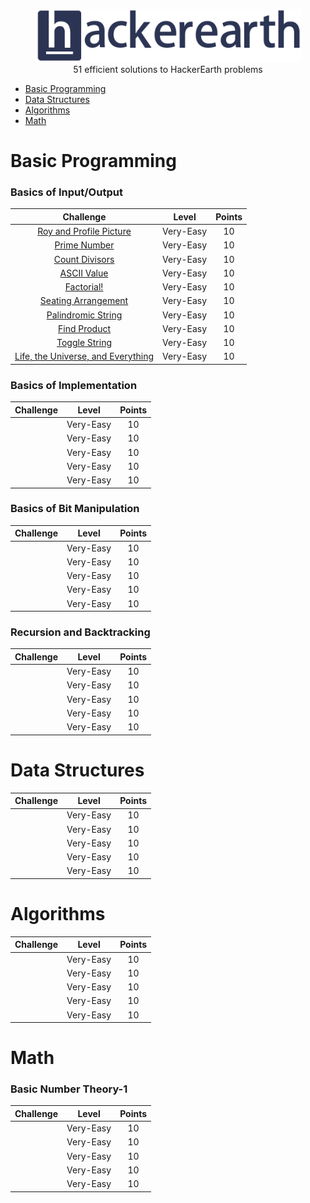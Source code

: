 <p align="center">
    <a href=https://www.hackerearth.com/es/@sanchezmurillo>
        <img height=85 src="pictures/HE_logo.png">
    </a>
    <br>51 efficient solutions to HackerEarth problems
</p>

* [Basic Programming](#basic-programming)
* [Data Structures](#data-structures)
* [Algorithms](#algorithms)
* [Math](#math)

# Basic Programming

### Basics of Input/Output

|                                                   Challenge                                           |     Level    |     Points    |
|:-----------------------------------------------------------------------------------------------------:|:------------:|:-------------:|
| [Roy and Profile Picture](https://www.hackerearth.com/es/practice/basic-programming/input-output/basics-of-input-output/practice-problems/algorithm/roy-and-profile-picture/)                                                            |   Very-Easy  |       10      |
| [Prime Number](https://www.hackerearth.com/es/practice/basic-programming/input-output/basics-of-input-output/practice-problems/algorithm/prime-number-8/)                                                                     |   Very-Easy  |       10      |
| [Count Divisors](https://www.hackerearth.com/es/practice/basic-programming/input-output/basics-of-input-output/practice-problems/algorithm/count-divisors/)                                                                     |   Very-Easy  |       10      |
| [ASCII Value](https://www.hackerearth.com/es/practice/basic-programming/input-output/basics-of-input-output/practice-problems/algorithm/ascii-value/)                                                                        |   Very-Easy  |       10      | 
| [Factorial!](https://www.hackerearth.com/es/practice/basic-programming/input-output/basics-of-input-output/practice-problems/algorithm/find-factorial/)                                                                     |   Very-Easy  |       10      |
| [Seating Arrangement](https://www.hackerearth.com/es/practice/basic-programming/input-output/basics-of-input-output/practice-problems/algorithm/seating-arrangement-1/)                                                              |   Very-Easy  |       10      |
| [Palindromic String](https://www.hackerearth.com/es/practice/basic-programming/input-output/basics-of-input-output/practice-problems/algorithm/palindrome-check-2/)                                                                 |   Very-Easy  |       10      |
| [Find Product](https://www.hackerearth.com/es/practice/basic-programming/input-output/basics-of-input-output/practice-problems/algorithm/find-product/)                                                                       |   Very-Easy  |       10      |
| [Toggle String](https://www.hackerearth.com/es/practice/basic-programming/input-output/basics-of-input-output/practice-problems/2/?sort_by=partially%20solved&p_level=)                                                                    |   Very-Easy  |       10      |
| [Life, the Universe, and Everything](https://www.hackerearth.com/es/practice/basic-programming/input-output/basics-of-input-output/practice-problems/algorithm/life-the-universe-and-everything/)                                   |   Very-Easy  |       10      |

 


### Basics of Implementation

|                                                   Challenge                                           |     Level    |     Points    |
|:-----------------------------------------------------------------------------------------------------:|:------------:|:-------------:|
| []()                              |   Very-Easy  |       10      |
| []()                              |   Very-Easy  |       10      |
| []()                              |   Very-Easy  |       10      |
| []()                              |   Very-Easy  |       10      |
| []()                              |   Very-Easy  |       10      |

### Basics of Bit Manipulation

|                                                   Challenge                                           |     Level    |     Points    |
|:-----------------------------------------------------------------------------------------------------:|:------------:|:-------------:|
| []()                              |   Very-Easy  |       10      |
| []()                              |   Very-Easy  |       10      |
| []()                              |   Very-Easy  |       10      |
| []()                              |   Very-Easy  |       10      |
| []()                              |   Very-Easy  |       10      |

### Recursion and Backtracking

|                                                   Challenge                                           |     Level    |     Points    |
|:-----------------------------------------------------------------------------------------------------:|:------------:|:-------------:|
| []()                              |   Very-Easy  |       10      |
| []()                              |   Very-Easy  |       10      |
| []()                              |   Very-Easy  |       10      |
| []()                              |   Very-Easy  |       10      |
| []()                              |   Very-Easy  |       10      |

# Data Structures

|                                                   Challenge                                           |     Level    |     Points    |
|:-----------------------------------------------------------------------------------------------------:|:------------:|:-------------:|
| []()                              |   Very-Easy  |       10      |
| []()                              |   Very-Easy  |       10      |
| []()                              |   Very-Easy  |       10      |
| []()                              |   Very-Easy  |       10      |
| []()                              |   Very-Easy  |       10      |


# Algorithms

|                                                   Challenge                                           |     Level    |     Points    |
|:-----------------------------------------------------------------------------------------------------:|:------------:|:-------------:|
| []()                              |   Very-Easy  |       10      |
| []()                              |   Very-Easy  |       10      |
| []()                              |   Very-Easy  |       10      |
| []()                              |   Very-Easy  |       10      |
| []()                              |   Very-Easy  |       10      |


# Math

### Basic Number Theory-1

|                                                   Challenge                                           |     Level    |     Points    |
|:-----------------------------------------------------------------------------------------------------:|:------------:|:-------------:|
| []()                              |   Very-Easy  |       10      |
| []()                              |   Very-Easy  |       10      |
| []()                              |   Very-Easy  |       10      |
| []()                              |   Very-Easy  |       10      |
| []()                              |   Very-Easy  |       10      |
